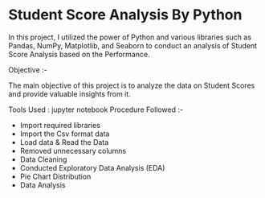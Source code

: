 # Student Score Analysis By Python

In this project, I utilized the power of Python and various libraries such as Pandas, NumPy, Matplotlib, and Seaborn to conduct an analysis of Student Score Analysis based on the Performance.

Objective :-

The main objective of this project is to analyze the data on Student Scores and provide valuable insights from it.

Tools Used : jupyter notebook
Procedure Followed :-

- Import required libraries
- Import the Csv format data
- Load data & Read the Data
- Removed unnecessary columns
- Data Cleaning
- Conducted Exploratory Data Analysis (EDA)
- Pie Chart Distribution
- Data Analysis
